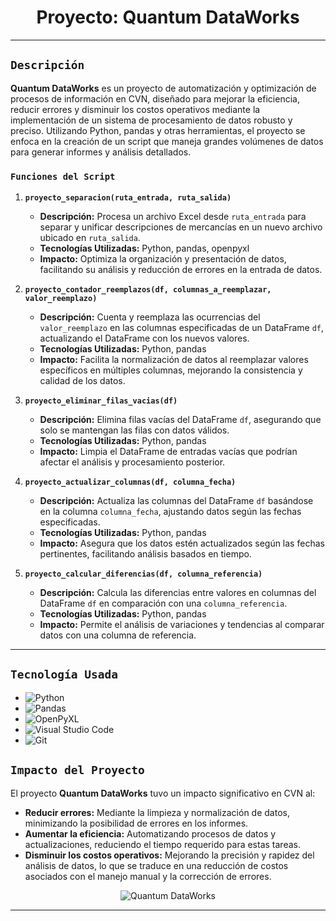 # <h1 align=center> **Proyecto: Quantum DataWorks** </h1>


---

## `Descripción`

**Quantum DataWorks** es un proyecto de automatización y optimización de procesos de información en CVN, diseñado para mejorar la eficiencia, reducir errores y disminuir los costos operativos mediante la implementación de un sistema de procesamiento de datos robusto y preciso. Utilizando Python, pandas y otras herramientas, el proyecto se enfoca en la creación de un script que maneja grandes volúmenes de datos para generar informes y análisis detallados.

### `Funciones del Script`

1. **`proyecto_separacion(ruta_entrada, ruta_salida)`**
   - **Descripción:** Procesa un archivo Excel desde `ruta_entrada` para separar y unificar descripciones de mercancías en un nuevo archivo ubicado en `ruta_salida`.
   - **Tecnologías Utilizadas:** Python, pandas, openpyxl
   - **Impacto:** Optimiza la organización y presentación de datos, facilitando su análisis y reducción de errores en la entrada de datos.

2. **`proyecto_contador_reemplazos(df, columnas_a_reemplazar, valor_reemplazo)`**
   - **Descripción:** Cuenta y reemplaza las ocurrencias del `valor_reemplazo` en las columnas especificadas de un DataFrame `df`, actualizando el DataFrame con los nuevos valores.
   - **Tecnologías Utilizadas:** Python, pandas
   - **Impacto:** Facilita la normalización de datos al reemplazar valores específicos en múltiples columnas, mejorando la consistencia y calidad de los datos.

3. **`proyecto_eliminar_filas_vacias(df)`**
   - **Descripción:** Elimina filas vacías del DataFrame `df`, asegurando que solo se mantengan las filas con datos válidos.
   - **Tecnologías Utilizadas:** Python, pandas
   - **Impacto:** Limpia el DataFrame de entradas vacías que podrían afectar el análisis y procesamiento posterior.

4. **`proyecto_actualizar_columnas(df, columna_fecha)`**
   - **Descripción:** Actualiza las columnas del DataFrame `df` basándose en la columna `columna_fecha`, ajustando datos según las fechas especificadas.
   - **Tecnologías Utilizadas:** Python, pandas
   - **Impacto:** Asegura que los datos estén actualizados según las fechas pertinentes, facilitando análisis basados en tiempo.

5. **`proyecto_calcular_diferencias(df, columna_referencia)`**
   - **Descripción:** Calcula las diferencias entre valores en columnas del DataFrame `df` en comparación con una `columna_referencia`.
   - **Tecnologías Utilizadas:** Python, pandas
   - **Impacto:** Permite el análisis de variaciones y tendencias al comparar datos con una columna de referencia.

---

## `Tecnología Usada`

- ![Python](https://img.shields.io/badge/python-3670A0?style=for-the-badge&logo=python&logoColor=ffdd54)
- ![Pandas](https://img.shields.io/badge/pandas-%23150458.svg?style=for-the-badge&logo=pandas&logoColor=white)
- ![OpenPyXL](https://img.shields.io/badge/OpenPyXL-1F4F5E?style=for-the-badge&logo=python&logoColor=white)
- ![Visual Studio Code](https://img.shields.io/badge/Visual%20Studio%20Code-0078d7.svg?style=for-the-badge&logo=visual-studio-code&logoColor=white)
- ![Git](https://img.shields.io/badge/git-%23F05033.svg?style=for-the-badge&logo=git&logoColor=white)

## `Impacto del Proyecto`

El proyecto **Quantum DataWorks** tuvo un impacto significativo en CVN al:

- **Reducir errores:** Mediante la limpieza y normalización de datos, minimizando la posibilidad de errores en los informes.
- **Aumentar la eficiencia:** Automatizando procesos de datos y actualizaciones, reduciendo el tiempo requerido para estas tareas.
- **Disminuir los costos operativos:** Mejorando la precisión y rapidez del análisis de datos, lo que se traduce en una reducción de costos asociados con el manejo manual y la corrección de errores.

<p align="center">
<img src="https://example.com/quantum-dataworks-2.png" alt="Quantum DataWorks">
</p>

---
